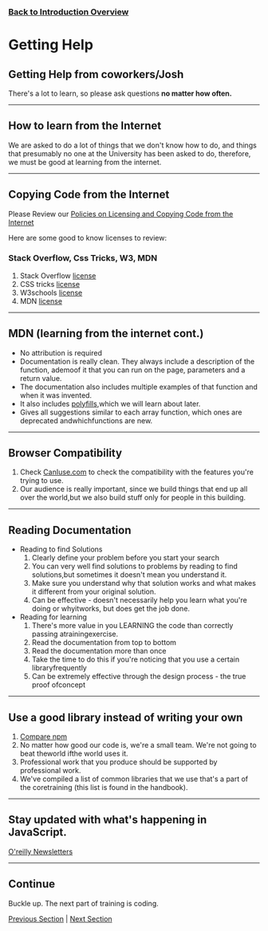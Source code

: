 ### [Back to Introduction Overview](./)

# Getting Help

##  Getting Help from coworkers/Josh
There's a lot to learn, so please ask questions **no matter how often.**

---
## How to learn from the Internet
We are asked to do a lot of things that we don't know how to do, and things that presumably no one at the University has been asked to do, therefore, we must be good at learning from the internet.

---
## Copying Code from the Internet

Please Review our [Policies on Licensing and Copying Code from the Internet](../../Handbook/2.%20Policies%20and%20Standards/Copying%20Code%20and%20Licenses%20Policies.md)

Here are some good to know licenses to review:

###  Stack Overflow, Css Tricks, W3, MDN
1. Stack Overflow [license](https://creativecommons.org/licenses/by-sa/3.0/)
2. CSS tricks [license](https://css-tricks.com/license/)
2. W3schools [license](https://www.w3schools.com/about/about_copyright.asp)
2. MDN [license](https://developer.mozilla.org/en-US/docsMDNAbout#Copyrights_and_licenses)

---
## MDN (learning from the internet cont.)
* No attribution is required
* Documentation is really clean. They always include a description of the function, ademoof it that you can run on the page, parameters and a return value.
* The documentation also includes multiple examples of that function and when it was invented. 
* It also includes [polyfills](https://developer.mozilla.org/en-US/docs/GlossaryPolyfill),which we will learn about later. 
* Gives all suggestions similar to each array function, which ones are deprecated andwhichfunctions are new. 

---
##  Browser Compatibility
1.  Check [CanIuse.com](https://caniuse.com/) to check the compatibility with the features you're trying to use. 
2. Our audience is really important, since we build things that end up all over the world,but we also build stuff only for people in this building.

---
##  Reading Documentation
* Reading to find Solutions
    1. Clearly define your problem before you start your search
    3. You can very well find solutions to problems by reading to find solutions,but sometimes it doesn't mean you understand it.
    2. Make sure you understand why that solution works and what makes it different from your original solution.
    4. Can be effective - doesn't necessarily help you learn what you're doing or whyitworks, but does get the job done.
* Reading for learning
    1. There's more value in you LEARNING the code than correctly passing atrainingexercise. 
    2. Read the documentation from top to bottom 
    3. Read the documentation more than once
    3. Take the time to do this if you're noticing that you use a certain libraryfrequently
    4. Can be extremely effective through the design process - the true proof ofconcept 

---
##  Use a good library instead of writing your own
1.  [Compare npm](https://npmcompare.com)
2. No matter how good our code is, we're a small team. We're not going to beat theworld ifthe world uses it.
3. Professional work that you produce should be supported by professional work. 
4. We've compiled a list of common libraries that we use that's a part of the coretraining (this list is found in the handbook).

---
##  Stay updated with what's happening in JavaScript.
[O'reilly Newsletters](http://www.oreilly.com/emails/newsletters/index.html)

---
## Continue
Buckle up. The next part of training is coding.

[Previous Section](./) | [Next Section](./2.%20codingSetup.md)
